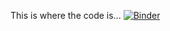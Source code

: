 This is where the code is...
[![Binder](https://mybinder.org/badge_logo.svg)](https://mybinder.org/v2/gh/Half-Guinea-Press/Mad_Shenanigans/main)
